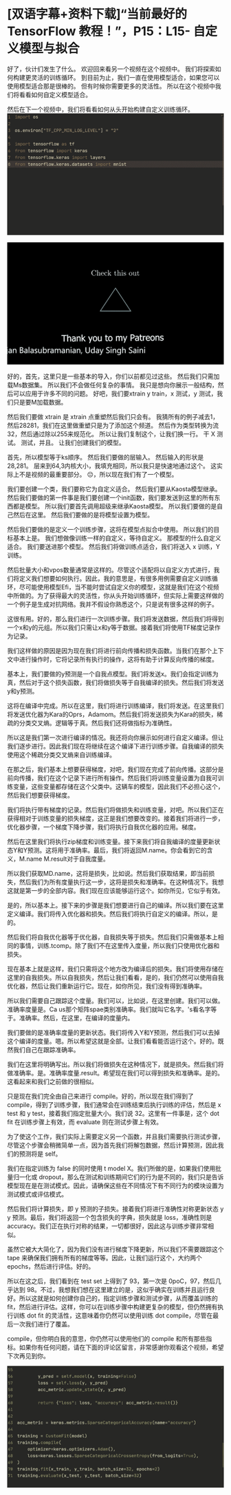 # [双语字幕+资料下载]“当前最好的 TensorFlow 教程！”，P15：L15- 自定义模型与拟合 

好了，伙计们发生了什么。 欢迎回来看另一个视频在这个视频中。 我们将探索如何构建更灵活的训练循环。 到目前为止，我们一直在使用模型适合，如果您可以使用模型适合那是很棒的。 但有时候你需要更多的灵活性。 所以在这个视频中我们将看看如何自定义模型适合。

然后在下一个视频中，我们将看看如何从头开始构建自定义训练循环。 ![](img/a08532ac4d7c10fff24b74debc5b0588_1.png)

![](img/a08532ac4d7c10fff24b74debc5b0588_2.png)

好的，首先，这里只是一些基本的导入，你们以前都见过这些。 然后我们只需加载Ms数据集。 所以我们不会做任何复杂的事情。 我只是想向你展示一般结构，然后可以应用于许多不同的问题。 好吧，我们要xtrain y train，x 测试，y 测试，我们只是要M加载数据。

然后我们要做 xtrain 是 xtrain 点重塑然后我们只会有。 我猜所有的例子减去1，然后28281，我们在这里做重塑只是为了添加这个频道。 然后作为类型转换为流32，然后通过除以255来规范化。 所以让我们复制这个，让我们换一行。 干 X 测试。 测试，并且。 让我们创建我们的模型。

首先，所以模型等于ks顺序。 然后我们要做的层输入。 然后输入的形状是28,281。 层来到64,3内核大小，我填充相同，所以我只是快速地通过这个。 这实际上不是视频的最重要部分。 😔，所以现在我们有了一个模型。

我们要创建一个类，我们要称它为自定义适合。 然后我们要从Kaosta模型继承。 然后我们要做的第一件事是我们要创建一个init函数，我们要发送到这里的所有东西都是模型。 所以我们要首先调用超级来继承Kaosta模型。 所以我们要做的是自己然后在这里。 然后我们要做的是将模型设置为模型。

然后我们要做的是定义一个训练步骤，这将在模型点拟合中使用。 所以我们的目标基本上是。 我们想做像训练一样的自定义，等待自定义。 那模型的什么自定义适合。 我们要送进那个模型。 然后我们将做训练点适合，我们将送入 x 训练，Y 训练。

然后批量大小和vpos数量通常是这样的。尽管这个适配将以自定义方式进行，我们将定义我们想要如何执行。因此，我的意思是，有很多用例需要自定义训练循环，尽可能使用模型Efi，当不能时尝试自定义你的模型，这就是我们在这个视频中所做的。为了获得最大的灵活性，你从头开始训练循环，但实际上需要这样做的一个例子是生成对抗网络。我并不假设你熟悉这个，只是说有很多这样的例子。

这很有用。好的，那么我们进行一次训练步骤。我们将发送数据，然后我们将得到一个x和y的元组。所以我们只需让x和y等于数据。接着我们将使用TF梯度记录作为记录。

我们这样做的原因是因为现在我们将进行前向传播和损失函数。当我们在那个上下文中进行操作时，它将记录所有执行的操作，这将有助于计算反向传播的梯度。

基本上，我们要做的y预测是一个自我点模型。我们将发送x。我们会指定训练为真，然后对于这个损失函数，我们将做损失等于自我编译的损失。然后我们将发送y和y预测。

这将在编译中完成。所以在这里，我们将进行训练编译，我们将发送。在这里我们将发送优化器为Kara的Oprs，Adamom。然后我们将发送损失为Kara的损失，稀疏的分类交叉熵。逻辑等于真。然后我们还将做指标为准确性。

所以这是我们第一次进行编译的情况。我还将向你展示如何进行自定义编译。但让我们逐步进行。因此我们现在将继续在这个编译下进行训练步骤。自我编译的损失使用这个稀疏分类交叉熵来自训练编译。

在那之后，我们基本上想要获得梯度，对吧，我们现在完成了前向传播。这部分是前向传播，我们在这个记录下进行所有操作。然后我们将训练变量设置为自我可训练变量，这些变量都存储在这个父类中。这辆车的模型，因此我们不必担心这个，然后我们想要获得梯度。

我们将执行带有梯度的记录。然后我们将做损失和训练变量，对吧。所以我们正在获得相对于训练变量的损失梯度，这正是我们想要改变的。接着我们将进行一步，优化器步骤，一个梯度下降步骤，我们将执行自我优化器的应用。梯度。

然后在这里我们将执行zip梯度和训练变量。接下来我们将自我编译的度量更新状态Y和Y预测。这将用于准确率。最后，我们将返回M.name。你会看到它的含义，M.name M.result对于自我度量。

所以我们获取MD.name，这将是损失，比如说。然后我们获取结果，即当前损失，然后我们为所有度量执行这一步，这将是损失和准确率。在这种情况下。我想这就是第一步的全部内容。我们现在应该能够运行这个。如你所见，它似乎有效。

是的，所以基本上。接下来的步骤是我们想要进行自己的编译。所以我们要在这里定义编译。我们将传入优化器和损失。然后我们将执行自定义的编译。所以，是的。

然后我们将自我优化器等于优化器，自我损失等于损失。然后我们只需做基本上相同的事情，训练.tcomp。除了我们不在这里传入度量，所以我们只使用优化器和损失。

现在基本上就是这样，我们只需将这个地方改为编译后的损失。我们将使用存储在这里的自我损失。所以自我损失，然后让我们看看，是的，我们仍然可以使用自我优化器，然后让我们重新运行它。现在，如你所见，我们没有得到准确率。

所以我们需要自己跟踪这个度量。我们可以，比如说，在这里创建。我们可以做。准确率度量是。Ca us那个矩阵spae类别准确率。我们就叫它名字。's看名字等于。准确率。然后，在这里，在编译的度量内。

我们要做的是准确率度量的更新状态。我们将传入Y和Y预测，然后我们可以去掉这个编译的度量。嗯。所以希望这就是全部。让我们看看能否运行这个。好的。既然我们自己在跟踪准确率。

我们在这里将明确写出。所以我们将做损失在这种情况下，就是损失。然后我们将做准确率。是。准确率度量.result。希望现在我们可以得到损失和准确率。是的。这看起来和我们之前做的很相似。

只是现在我们完全由自己来进行 compile。好的，所以现在我们得到了 compile，得到了训练步骤，我们通常会在训练结束后执行训练的评估，然后是 x test 和 y test，接着我们指定批量大小。我们说 32。这里有一件事是，这个 dot fit 在训练步骤上有效，而 evaluate 则在测试步骤上有效。

为了使这个工作，我们实际上需要定义另一个函数，并且我们需要执行测试步骤，尽管这个步骤会稍微简单一点，因为首先我们将解包数据，然后计算预测，因此我们的预测将是 self。

我们在指定训练为 false 的同时使用 t model X。我们所做的是，如果我们使用批量归一化或 dropout，那么在测试和训练期间它们的行为是不同的，我们只是告诉模型现在是在测试模式。因此，请确保这些在不同情况下有不同行为的模块设置为测试模式或评估模式。

然后我们将计算损失，即 y 预测的子损失。接着我们将进行准确性对称更新状态 y y 预测。最后，我们将返回一个包含损失的字典，损失就是 loss，准确性则是 accuracy。我们正在执行对称的结果，一切都很好，因此这与训练步骤非常相似。

虽然它被大大简化了，因为我们没有进行梯度下降更新，所以我们不需要跟踪这个 tape 来确保我们拥有所有的梯度等等。因此，让我们运行这个，大约两个 epochs，然后进行评估。好的。

所以在这之后，我们看到在 test set 上得到了 93，第一次是 0poC，97，然后几乎达到 98。不过，我想我们想在这里建立的是，这似乎确实在训练并且运行良好。所以这就是如何创建你自己的，指定训练步骤和测试步骤，从而覆盖训练的 fit，然后进行评估。这样，你可以在训练步骤中构建更复杂的模型，但仍然拥有执行训练 dot fit 的灵活性，这意味着你仍然可以使用训练 dot compile，尽管在最后一次我们进行了覆盖。

compile，但你明白我的意思，你仍然可以使用他们的 compile 和所有那些指标。如果你有任何问题，请在下面的评论区留言，非常感谢你观看这个视频，希望下次再见到你。

![](img/a08532ac4d7c10fff24b74debc5b0588_4.png)
